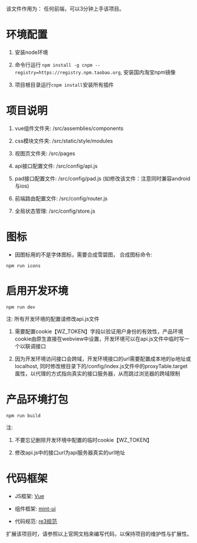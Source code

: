 该文件作用为： 任何前端，可以3分钟上手该项目。

# 环境配置

1. 安装node环境

2. 命令行运行 `npm install -g cnpm --registry=https://registry.npm.taobao.org`, 安装国内淘宝npm镜像

3. 项目根目录运行`cnpm install`安装所有插件


# 项目说明

1. vue组件文件夹: /src/assemblies/components

2. css模块文件夹: /src/static/style/modules

3. 视图页文件夹: /src/pages

4. api接口配置文件: /src/config/api.js

5. pad接口配置文件: /src/config/pad.js (如修改该文件：注意同时兼容android与ios)

6. 前端路由配置文件: /src/config/router.js

7. 全局状态管理: /src/config/store.js


# 图标

+ 因图标用的不是字体图标，需要合成雪碧图， 合成图标命令:

```
npm run icons
```


# 启用开发环境

```
npm run dev
```

注: 所有开发环境的配置请修改api.js文件

1. 需要配置cookie【WZ_TOKEN】字段以验证用户身份的有效性，产品环境cookie由原生直接在webview中设置，开发环境可以在api.js文件中临时写一个以联调接口

2. 因为开发环境访问接口会跨域，开发环境接口的url需要配置成本地的ip地址或localhost, 同时修改根目录下的/config/index.js文件中的proxyTable.target属性，以代理的方式指向真实的接口服务器，从而跳过浏览器的跨域限制

# 产品环境打包

```
npm run build

```

注:

1. 不要忘记删除开发环境中配置的临时cookie【WZ_TOKEN】

2. 修改api.js中的接口url为api服务器真实的url地址


# 代码框架

+ JS框架: [Vue](https://vuejs.org)

+ 组件框架: [mint-ui](http://mint-ui.github.io/#!/zh-cn)

+ 代码规范: [re3规范](http://www.rew3c.com)

扩展该项目时，请参照以上官网文档来编写代码，以保持项目的维护性与扩展性。
